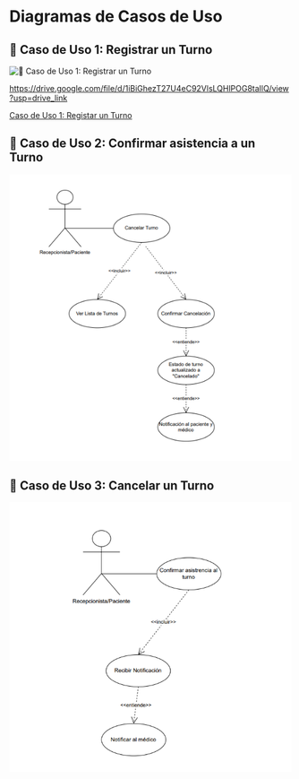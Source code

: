 # **Diagramas de Casos de Uso**

## 📌 Caso de Uso 1: Registrar un Turno<br>

![📌 Caso de Uso 1: Registrar un Turno]((https://drive.google.com/file/d/1iBiGhezT27U4eC92VlsLQHlPOG8taIlQ/view?usp=drive_link))

https://drive.google.com/file/d/1iBiGhezT27U4eC92VlsLQHlPOG8taIlQ/view?usp=drive_link

[Caso de Uso 1: Registar un Turno](https://drive.google.com/file/d/1ABCxyz123456789/view?usp=sharing)

## 📌 Caso de Uso 2: Confirmar asistencia a un Turno<br>

![-](https://github.com/abartomioli/SistemaGestionTurnos/blob/main/CasosdeUso/ConfirmarAsistenciaTurno.png?raw=true)

## 📌 Caso de Uso 3: Cancelar un Turno<br>

![-](https://github.com/abartomioli/SistemaGestionTurnos/blob/main/CasosdeUso/CancelarunTurno.png?raw=true)

